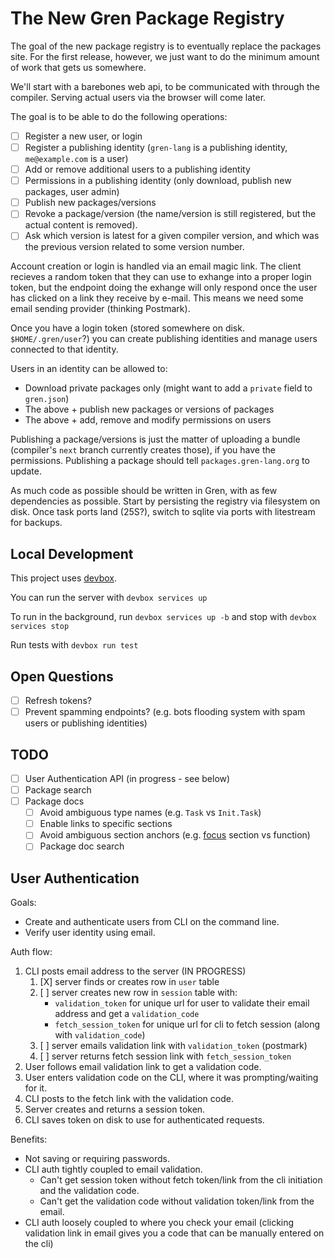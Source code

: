 # The New Gren Package Registry

The goal of the new package registry is to eventually replace the packages site.
For the first release, however, we just want to do the minimum amount of work that gets us somewhere.

We'll start with a barebones web api, to be communicated with through the compiler.
Serving actual users via the browser will come later.

The goal is to be able to do the following operations:

* [ ] Register a new user, or login
* [ ] Register a publishing identity (`gren-lang` is a publishing identity, `me@example.com` is a user)
* [ ] Add or remove additional users to a publishing identity
* [ ] Permissions in a publishing identity (only download, publish new packages, user admin)
* [ ] Publish new packages/versions
* [ ] Revoke a package/version (the name/version is still registered, but the actual content is removed).
* [ ] Ask which version is latest for a given compiler version, and which was the previous version related to some version number.

Account creation or login is handled via an email magic link.
The client recieves a random token that they can use to exhange into a proper login token, but the endpoint doing the exhange will only respond once the user has clicked on a link they receive by e-mail.
This means we need some email sending provider (thinking Postmark).

Once you have a login token (stored somewhere on disk. `$HOME/.gren/user`?) you can create publishing identities and manage users connected to that identity.

Users in an identity can be allowed to:
* Download private packages only (might want to add a `private` field to `gren.json`)
* The above + publish new packages or versions of packages
* The above + add, remove and modify permissions on users

Publishing a package/versions is just the matter of uploading a bundle (compiler's `next` branch currently creates those), if you have the permissions.
Publishing a package should tell `packages.gren-lang.org` to update.

As much code as possible should be written in Gren, with as few dependencies as possible.
Start by persisting the registry via filesystem on disk.
Once task ports land (25S?), switch to sqlite via ports with litestream for backups.

## Local Development

This project uses [devbox](https://www.jetify.com/devbox).

You can run the server with `devbox services up`

To run in the background, run `devbox services up -b` and stop with `devbox services stop`

Run tests with `devbox run test`

## Open Questions

* [ ] Refresh tokens?
* [ ] Prevent spamming endpoints? (e.g. bots flooding system with spam users or publishing identities)

## TODO

* [ ] User Authentication API (in progress - see below)
* [ ] Package search
* [ ] Package docs
    * [ ] Avoid ambiguous type names (e.g. `Task` vs `Init.Task`)
    * [ ] Enable links to specific sections
    * [ ] Avoid ambiguous section anchors (e.g. [focus](https://package.elm-lang.org/packages/elm/browser/latest/Browser-Dom#focus) section vs function)
    * [ ] Package doc search

## User Authentication

Goals:

- Create and authenticate users from CLI on the command line.
- Verify user identity using email.

Auth flow:

1. CLI posts email address to the server (IN PROGRESS)
    1. [X] server finds or creates row in `user` table
    2. [ ] server creates new row in `session` table with:
        - `validation_token` for unique url for user to validate their email address and get a `validation_code`
        - `fetch_session_token` for unique url for cli to fetch session (along with `validation_code`)
    4. [ ] server emails validation link with `validation_token` (postmark)
    5. [ ] server returns fetch session link with `fetch_session_token`
2. User follows email validation link to get a validation code.
3. User enters validation code on the CLI, where it was prompting/waiting for it.
4. CLI posts to the fetch link with the validation code.
5. Server creates and returns a session token.
6. CLI saves token on disk to use for authenticated requests.

Benefits:

- Not saving or requiring passwords.
- CLI auth tightly coupled to email validation.
    - Can't get session token without fetch token/link from the cli initiation and the validation code.
    - Can't get the validation code without validation token/link from the email.
- CLI auth loosely coupled to where you check your email (clicking validation link in email gives you a code that can be manually entered on the cli)

